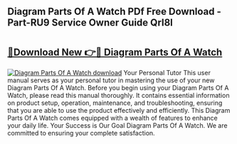 ## Diagram Parts Of A Watch PDf Free Download - Part-RU9 Service Owner Guide QrI8l

# <h2><a href="http://dfqj02.blite.top/?on=Diagram+Parts+Of+A+Watch">🔗Download New 👉🔴 Diagram Parts Of A Watch</a></h2>

[![Diagram Parts Of A Watch download](https://i.imgur.com/lujVjoI.png)](http://dfqj02.blite.top/?on=Diagram+Parts+Of+A+Watch)
Your Personal Tutor This user manual serves as your personal tutor in mastering the use of your new Diagram Parts Of A Watch. Before you begin using your Diagram Parts Of A Watch, please read this manual thoroughly. It contains essential information on product setup, operation, maintenance, and troubleshooting, ensuring that you are able to use the product effectively and efficiently. This Diagram Parts Of A Watch comes equipped with a wealth of features to enhance your daily life. Your Success is Our Goal Diagram Parts Of A Watch. We are committed to ensuring your complete satisfaction.
